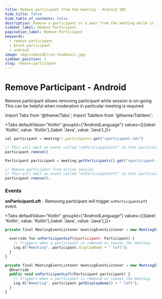 ```yaml
---
title: Remove participant from the meeting - Android SDK
hide_title: false
hide_table_of_contents: false
description: Remove a participant or a peer from the meeting while it is still in progress. It helps in meeting moderation.
sidebar_label: Remove Participant
pagination_label: Remove Participant
keywords:
  - remove participant
  - block participant
  - android
image: img/videosdklive-thumbnail.jpg
sidebar_position: 1
slug: remove-participant
---
```


# Remove Participant - Android

Remove participant allows removing participant while session is on-going. This can be helpful when moderation in particular meeting is required.

import Tabs from '@theme/Tabs';
import TabItem from '@theme/TabItem';

<Tabs
defaultValue="Kotlin"
groupId={"AndroidLanguage"}
values={[{label: 'Kotlin', value: 'Kotlin'},{label: 'Java', value: 'Java'},]}>

<TabItem value="Kotlin">

```js
val participant = meeting!!.participants.get("<participant-id>")

// This will emit an event called "onParticipantLeft" to that particular participant
participant.remove()
```

</TabItem>

<TabItem value="Java">

```js
Participant participant = meeting.getParticipants().get("<participant-id>");

// Remove participant from active session
// This will emit an event called "onParticipantLeft" to that particular participant
participant.remove();
```

</TabItem>

</Tabs>

### Events

**onParticipantLeft** - Removing participant will trigger `onParticipantLeft` event.

<Tabs
defaultValue="Kotlin"
groupId={"AndroidLanguage"}
values={[{label: 'Kotlin', value: 'Kotlin'},{label: 'Java', value: 'Java'},]}>

<TabItem value="Kotlin">

```javascript
private final MeetingEventListener meetingEventListener = new MeetingEventListener() {

  override fun onParticipantLeft(participant: Participant) {
    // Triggers when a participant is removed or leaves the meeting.
    Log.d("#meeting", participant.displayName + " left");
  }
}
```

</TabItem>

<TabItem value="Java">

```javascript
private final MeetingEventListener meetingEventListener = new MeetingEventListener() {
  @Override
  public void onParticipantLeft(Participant participant) {
    // Triggers when a participant is removed or leaves the meeting.
    Log.d("#meeting", participant.getDisplayName() + " left");
  }
}
```

</TabItem>

</Tabs>
